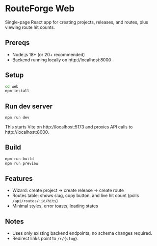 # RouteForge Web

Single-page React app for creating projects, releases, and routes, plus viewing route hit counts.

## Prereqs
- Node.js 18+ (or 20+ recommended)
- Backend running locally on http://localhost:8000

## Setup
```bash
cd web
npm install
```

## Run dev server
```bash
npm run dev
```
This starts Vite on http://localhost:5173 and proxies API calls to http://localhost:8000.

## Build
```bash
npm run build
npm run preview
```

## Features
- Wizard: create project → create release → create route
- Routes table: shows slug, copy button, and live hit count (polls `/api/routes/:id/hits`)
- Minimal styles, error toasts, loading states

## Notes
- Uses only existing backend endpoints; no schema changes required.
- Redirect links point to `/r/{slug}`.


